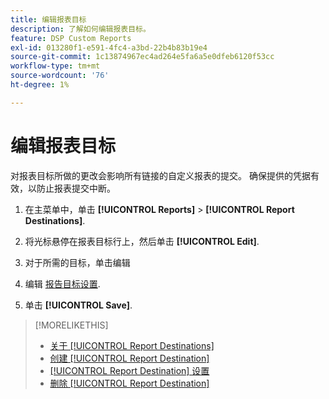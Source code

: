 ```yaml
---
title: 编辑报表目标
description: 了解如何编辑报表目标。
feature: DSP Custom Reports
exl-id: 013280f1-e591-4fc4-a3bd-22b4b83b19e4
source-git-commit: 1c13874967ec4ad264e5fa6a5e0dfeb6120f53cc
workflow-type: tm+mt
source-wordcount: '76'
ht-degree: 1%

---
```


# 编辑报表目标

对报表目标所做的更改会影响所有链接的自定义报表的提交。 确保提供的凭据有效，以防止报表提交中断。

1. 在主菜单中，单击 **[!UICONTROL Reports]** > **[!UICONTROL Report Destinations]**.

1. 将光标悬停在报表目标行上，然后单击 **[!UICONTROL Edit]**.

1. 对于所需的目标，单击编辑

1. 编辑 [报告目标设置](/help/dsp/reports/report-destinations/report-destination-settings.md).

1. 单击 **[!UICONTROL Save]**.

>[!MORELIKETHIS]
>
>* [关于 [!UICONTROL Report Destinations]](/help/dsp/reports/report-destinations/report-destination-about.md)
>* [创建 [!UICONTROL Report Destination]](/help/dsp/reports/report-destinations/report-destination-create.md)
>* [[!UICONTROL Report Destination] 设置](/help/dsp/reports/report-destinations/report-destination-settings.md)
>* [删除 [!UICONTROL Report Destination]](/help/dsp/reports/report-destinations/report-destination-delete.md)

